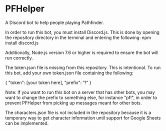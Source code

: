 # PFHelper
A Discord bot to help people playing Pathfinder.

In order to run this bot, you must install Discord.js. 
This is done by opening the repository directory in the terminal and entering the following:
npm install discord.js

Additionally, Node.js version 7.6 or higher is required to ensure the bot will run correctly.

The token.json file is missing from this repository. This is intentional. 
To run this bot, add your own token.json file containing the following:

{
	"token": [your token here],
	"prefix": "!"
}

Note: If you want to run this bot on a server that has other bots, you may want to change the prefix to something else, for instance "pf!", in order to prevent PFHelper from picking up messages meant for other bots.


The characters.json file is not included in the repository because it is a temporary way to get character information until support for Google Sheets can be implemented.
